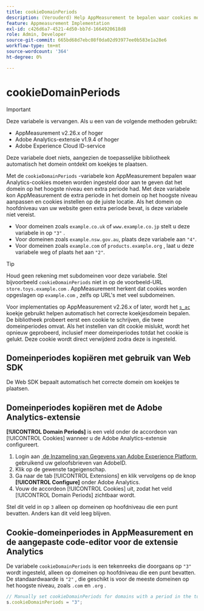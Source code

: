 ```yaml
---
title: cookieDomainPeriods
description: (Verouderd) Help AppMeasurement te bepalen waar cookies moeten worden opgeslagen wanneer het domein op hoofdniveau van een website een punt bevat.
feature: Appmeasurement Implementation
exl-id: c426d6a7-4521-4d50-bb7d-1664920618d8
role: Admin, Developer
source-git-commit: 665bd68d7ebc08f0da02d93977ee0b583e1a28e6
workflow-type: tm+mt
source-wordcount: '364'
ht-degree: 0%

---
```


# cookieDomainPeriods

>[!IMPORTANT]
>Deze variabele is vervangen. Als u een van de volgende methoden gebruikt:
>
>* AppMeasurement v2.26.x of hoger
>* Adobe Analytics-extensie v1.9.4 of hoger
>* Adobe Experience Cloud ID-service
>
>Deze variabele doet niets, aangezien de toepasselijke bibliotheek automatisch het domein ontdekt om koekjes te plaatsen.

Met de `cookieDomainPeriods` -variabele kon AppMeasurement bepalen waar Analytics-cookies moeten worden ingesteld door aan te geven dat het domein op het hoogste niveau een extra periode had. Met deze variabele kon AppMeasurement de extra periode in het domein op het hoogste niveau aanpassen en cookies instellen op de juiste locatie. Als het domein op hoofdniveau van uw website geen extra periode bevat, is deze variabele niet vereist.

* Voor domeinen zoals `example.co.uk` of `www.example.co.jp` stelt u deze variabele in op `"3"` .
* Voor domeinen zoals `example.nsw.gov.au`, plaats deze variabele aan `"4"`.
* Voor domeinen zoals `example.com` of `products.example.org` , laat u deze variabele weg of plaats het aan `"2"`.

>[!TIP]
>
>Houd geen rekening met subdomeinen voor deze variabele. Stel bijvoorbeeld `cookieDomainPeriods` niet in op de voorbeeld-URL `store.toys.example.com` . AppMeasurement herkent dat cookies worden opgeslagen op `example.com` , zelfs op URL&#39;s met veel subdomeinen.

Voor implementaties op AppMeasurement v2.26.x of later, wordt het [`s_ac` &#x200B;](https://experienceleague.adobe.com/nl/docs/core-services/interface/data-collection/cookies/analytics) koekje gebruikt helpen automatisch het correcte koekjesdomein bepalen. De bibliotheek probeert eerst een cookie te schrijven, die twee domeinperiodes omvat. Als het instellen van dit cookie mislukt, wordt het opnieuw geprobeerd, inclusief meer domeinperiodes totdat het cookie is gelukt. Deze cookie wordt direct verwijderd zodra deze is ingesteld.

## Domeinperiodes kopiëren met gebruik van Web SDK

De Web SDK bepaalt automatisch het correcte domein om koekjes te plaatsen.

## Domeinperiodes kopiëren met de Adobe Analytics-extensie

**[!UICONTROL Domain Periods]** is een veld onder de accordeon van [!UICONTROL Cookies] wanneer u de Adobe Analytics-extensie configureert.

1. Login aan [&#x200B; de Inzameling van Gegevens van Adobe Experience Platform &#x200B;](https://experience.adobe.com/data-collection) gebruikend uw geloofsbrieven van AdobeID.
1. Klik op de gewenste tageigenschap.
1. Ga naar de tab [!UICONTROL Extensions] en klik vervolgens op de knop **[!UICONTROL Configure]** onder Adobe Analytics.
1. Vouw de accordeon [!UICONTROL Cookies] uit, zodat het veld [!UICONTROL Domain Periods] zichtbaar wordt.

Stel dit veld in op `3` alleen op domeinen op hoofdniveau die een punt bevatten. Anders kan dit veld leeg blijven.

## Cookie-domeinperiodes in AppMeasurement en de aangepaste code-editor voor de extensie Analytics

De variabele `cookieDomainPeriods` is een tekenreeks die doorgaans op `"3"` wordt ingesteld, alleen op domeinen op hoofdniveau die een punt bevatten. De standaardwaarde is `"2"` , die geschikt is voor de meeste domeinen op het hoogste niveau, zoals `.com` en `.org` .

```js
// Manually set cookieDomainPeriods for domains with a period in the top-level domain, such as www.example.co.uk
s.cookieDomainPeriods = "3";
```
